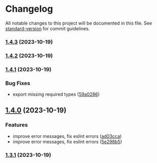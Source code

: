 # Changelog

All notable changes to this project will be documented in this file. See [standard-version](https://github.com/conventional-changelog/standard-version) for commit guidelines.

### [1.4.3](https://github.com/antify/validate/compare/v1.4.2...v1.4.3) (2023-10-19)

### [1.4.2](https://github.com/antify/validate/compare/v1.4.1...v1.4.2) (2023-10-19)

### [1.4.1](https://github.com/antify/validate/compare/v1.4.0...v1.4.1) (2023-10-19)


### Bug Fixes

* export missing required types ([59a0286](https://github.com/antify/validate/commit/59a0286fa0ae2a12d8c0382b0972941d1bda7a41))

## [1.4.0](https://github.com/antify/validate/compare/v1.3.1...v1.4.0) (2023-10-19)


### Features

* improve error messages, fix eslint errors ([ad03cca](https://github.com/antify/validate/commit/ad03cca5a3d6d5b82861602dff518eab6b5a3d04))
* improve error messages, fix eslint errors ([5e298b5](https://github.com/antify/validate/commit/5e298b54a201af9f04ecfe95710079cfd7510c91))

### [1.3.1](https://github.com/antify/validate/compare/v1.2.2...v1.3.1) (2023-10-19)
